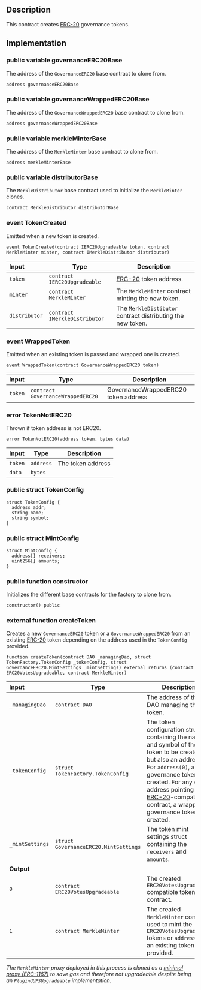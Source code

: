 
## Description

This contract creates [ERC-20](https://eips.ethereum.org/EIPS/eip-20) governance tokens.

## Implementation

### public variable governanceERC20Base

The address of the `GovernanceERC20` base contract to clone from.

```solidity
address governanceERC20Base 
```

### public variable governanceWrappedERC20Base

The address of the `GovernanceWrappedERC20` base contract to clone from.

```solidity
address governanceWrappedERC20Base 
```

### public variable merkleMinterBase

The address of the `MerkleMinter` base contract to clone from.

```solidity
address merkleMinterBase 
```

### public variable distributorBase

The `MerkleDistributor` base contract used to initialize the `MerkleMinter` clones.

```solidity
contract MerkleDistributor distributorBase 
```

###  event TokenCreated

Emitted when a new token is created.

```solidity
event TokenCreated(contract IERC20Upgradeable token, contract MerkleMinter minter, contract IMerkleDistributor distributor) 
```

| Input | Type | Description |
|:----- | ---- | ----------- |
| `token` | `contract IERC20Upgradeable` | [ERC-20](https://eips.ethereum.org/EIPS/eip-20) token address. |
| `minter` | `contract MerkleMinter` | The `MerkleMinter` contract minting the new token. |
| `distributor` | `contract IMerkleDistributor` | The `MerkleDistibutor` contract distributing the new token. |

###  event WrappedToken

Emitted when an existing token is passed and wrapped one is created.

```solidity
event WrappedToken(contract GovernanceWrappedERC20 token) 
```

| Input | Type | Description |
|:----- | ---- | ----------- |
| `token` | `contract GovernanceWrappedERC20` | GovernanceWrappedERC20 token address |

###  error TokenNotERC20

Thrown if token address is not ERC20.

```solidity
error TokenNotERC20(address token, bytes data) 
```

| Input | Type | Description |
|:----- | ---- | ----------- |
| `token` | `address` | The token address |
| `data` | `bytes` |  |

### public struct TokenConfig

```solidity
struct TokenConfig {
  address addr;
  string name;
  string symbol;
}
```
### public struct MintConfig

```solidity
struct MintConfig {
  address[] receivers;
  uint256[] amounts;
}
```
### public function constructor

Initializes the different base contracts for the factory to clone from.

```solidity
constructor() public 
```

### external function createToken

Creates a new `GovernanceERC20` token or a `GovernanceWrappedERC20` from an existing [ERC-20](https://eips.ethereum.org/EIPS/eip-20) token depending on the address used in the `TokenConfig` provided.

```solidity
function createToken(contract DAO _managingDao, struct TokenFactory.TokenConfig _tokenConfig, struct GovernanceERC20.MintSettings _mintSettings) external returns (contract ERC20VotesUpgradeable, contract MerkleMinter) 
```

| Input | Type | Description |
|:----- | ---- | ----------- |
| `_managingDao` | `contract DAO` | The address of the DAO managing the token. |
| `_tokenConfig` | `struct TokenFactory.TokenConfig` | The token configuration struct containing the name, and symbol of the token to be created, but also an address. For `address(0)`, a new governance token is created. For any other address pointing to an [ERC-20](https://eips.ethereum.org/EIPS/eip-20)-compatible contract, a wrapped governance token is created. |
| `_mintSettings` | `struct GovernanceERC20.MintSettings` | The token mint settings struct containing the `receivers` and `amounts`. |
| **Output** | |
|  `0`  | `contract ERC20VotesUpgradeable` | The created `ERC20VotesUpgradeable` compatible token contract. |
|  `1`  | `contract MerkleMinter` | The created `MerkleMinter` contract used to mint the `ERC20VotesUpgradeable` tokens or `address(0)` if an existing token was provided. |

*The `MerkleMinter` proxy deployed in this process is cloned as a [minimal proxy (ERC-1167)](https://eips.ethereum.org/EIPS/eip-1167) to save gas and therefore not upgradeable despite being an `PluginUUPSUpgradeable` implementation.*
<!--CONTRACT_END-->

